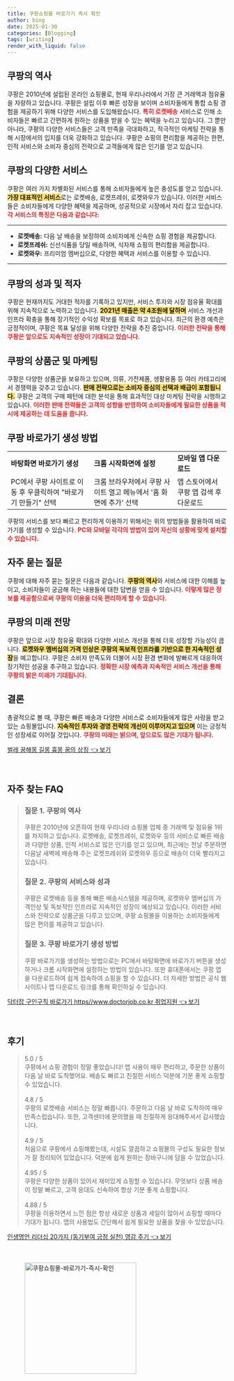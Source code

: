 ```yaml
---
title: 쿠팡쇼핑몰 바로가기 즉시 확인
author: bing
date: 2025-01-30
categories: [Blogging]
tags: [writing]
render_with_liquid: false
---
```



<h2 id='쿠팡의 역사'>쿠팡의 역사</h2>

<p>쿠팡은 2010년에 설립된 온라인 쇼핑몰로, 현재 우리나라에서 가장 큰 거래액과 점유율을 자랑하고 있습니다. 쿠팡은 설립 이후 빠른 성장을 보이며 소비자들에게 통합 쇼핑 경험을 제공하기 위해 다양한 서비스를 도입해왔습니다. <b><span style="color: #ee2323;">특히 로켓배송</span></b> 서비스로 인해 소비자들은 빠르고 간편하게 원하는 상품을 받을 수 있는 혜택을 누리고 있습니다. 그 뿐만 아니라, 쿠팡의 다양한 서비스들은 고객 만족을 극대화하고, 적극적인 마케팅 전략을 통해 시장에서의 입지를 더욱 강화하고 있습니다. 쿠팡은 쇼핑의 편리함을 제공하는 한편, 인적 서비스와 소비자 중심의 전략으로 고객들에게 많은 인기를 얻고 있습니다.</p>

<h2 id='쿠팡의 다양한 서비스'>쿠팡의 다양한 서비스</h2>

<p>쿠팡은 여러 가지 차별화된 서비스를 통해 소비자들에게 높은 충성도를 얻고 있습니다. <b><span style="background-color: #ffe066;">가장 대표적인 서비스</span></b>로는 로켓배송, 로켓프레쉬, 로켓와우가 있습니다. 이러한 서비스들은 소비자들에게 다양한 혜택을 제공하며, 성공적으로 시장에서 자리 잡고 있습니다. <b><span style="color: #ee2323;">각 서비스의 특징은 다음과 같습니다:</span></b></p>

<hr />

<ul>
    <li><b>로켓배송:</b> 다음 날 배송을 보장하여 소비자에게 신속한 쇼핑 경험을 제공합니다.</li>
    <li><b>로켓프레쉬:</b> 신선식품을 당일 배송하며, 식자재 쇼핑의 편리함을 제공합니다.</li>
    <li><b>로켓와우:</b> 프리미엄 멤버십으로, 다양한 혜택과 서비스를 이용할 수 있습니다.</li>
</ul>

<hr />

<h2 id='쿠팡의 성과 및 적자'>쿠팡의 성과 및 적자</h2>

<p>쿠팡은 현재까지도 거대한 적자를 기록하고 있지만, 서비스 투자와 시장 점유율 확대를 위해 지속적으로 노력하고 있습니다. <b><span style="background-color: #ffe066;">2021년 매출은 약 4조원에 달하며</span></b> 서비스 개선과 인프라 확충을 통해 장기적인 수익성 확보를 목표로 하고 있습니다. 최근의 환경 예측은 긍정적이며, 쿠팡은 목표 달성을 위해 다양한 전략을 추진 중입니다. <b><span style="color: #ee2323;">이러한 전략을 통해 쿠팡은 앞으로도 지속적인 성장이 기대되고 있습니다.</span></b></p>

<h2 id='쿠팡의 상품군 및 마케팅'>쿠팡의 상품군 및 마케팅</h2>

<p>쿠팡은 다양한 상품군을 보유하고 있으며, 의류, 가전제품, 생활용품 등 여러 카테고리에서 경쟁력을 갖추고 있습니다. <b><span style="background-color: #ffe066;">판매 전략으로는 소비자 중심의 선택과 배급이 포함됩니다.</span></b> 쿠팡은 고객의 구매 패턴에 대한 분석을 통해 효과적인 대상 마케팅 전략을 시행하고 있습니다. <b><span style="color: #ee2323;">이러한 판매 전략들은 고객의 성향을 반영하여 소비자들에게 필요한 상품을 적시에 제공하는 데 도움을 줍니다.</span></b></p>

<h2 id='쿠팡 바로가기 생성 방법'>쿠팡 바로가기 생성 방법</h2>

<table>
    <tr>
        <td><b>바탕화면 바로가기 생성</b></td>
        <td><b>크롬 시작화면에 설정</b></td>
        <td><b>모바일 앱 다운로드</b></td>
    </tr>
    <tr>
        <td>PC에서 쿠팡 사이트로 이동 후 우클릭하여 "바로가기 만들기" 선택</td>
        <td>크롬 브라우저에서 쿠팡 사이트 열고 메뉴에서 '홈 화면에 추가' 선택</td>
        <td>앱 스토어에서 쿠팡 앱 검색 후 다운로드</td>
    </tr>
</table>

<p>쿠팡의 서비스를 보다 빠르고 편리하게 이용하기 위해서는 위의 방법들을 활용하여 바로가기를 생성할 수 있습니다. <b><span style="color: #ee2323;">PC와 모바일 각각의 방법이 있어 자신의 상황에 맞게 설치할 수 있습니다.</span></b></p>

<h2 id='자주 묻는 질문'>자주 묻는 질문</h2>

<p>쿠팡에 대해 자주 묻는 질문은 다음과 같습니다. <b><span style="background-color: #ffe066;">쿠팡의 역사</span></b>와 서비스에 대한 이해를 높이고, 소비자들이 궁금해 하는 내용들에 대한 답변을 얻을 수 있습니다. <b><span style="color: #ee2323;">이렇게 많은 정보를 제공함으로써 쿠팡의 이용을 더욱 편리하게 할 수 있습니다.</span></b></p>

<h2 id='쿠팡의 미래 전망'>쿠팡의 미래 전망</h2>

<p>쿠팡은 앞으로 시장 점유율 확대와 다양한 서비스 개선을 통해 더욱 성장할 가능성이 큽니다. <b><span style="background-color: #ffe066;">로켓와우 멤버십의 가격 인상은 쿠팡의 독보적 인프라를 기반으로 한 지속적인 성장</span></b>을 예고합니다. 쿠팡은 소비자 만족도와 더불어 시장 환경 변화에 발빠르게 대응하여 장기적인 성공을 추구하고 있습니다. <b><span style="color: #ee2323;">정확한 시장 예측과 지속적인 서비스 개선을 통해 쿠팡의 밝은 미래가 기대됩니다.</span></b></p>

<h2 id='결론'>결론</h2>

<p>총괄적으로 볼 때, 쿠팡은 빠른 배송과 다양한 서비스로 소비자들에게 많은 사랑을 받고 있는 쇼핑몰입니다. <b><span style="background-color: #ffe066;">지속적인 투자와 경영 전략의 개선이 이루어지고 있으며</span></b> 이는 긍정적인 성장세로 이어질 것입니다. <b><span style="color: #ee2323;">쿠팡의 미래는 밝으며, 앞으로도 많은 기대가 됩니다.</span></b></p>


<p><a class="click-button" title="벌레 꿈해몽 길몽 흉몽 꿈의 상징" href="https://aptwhite.github.io/posts/%EB%B2%8C%EB%A0%88-%EA%BF%88%ED%95%B4%EB%AA%BD-%EA%B8%B8%EB%AA%BD-%ED%9D%89%EB%AA%BD-%EA%BF%88%EC%9D%98-%EC%83%81%EC%A7%95/" rel="dofollow">벌레 꿈해몽 길몽 흉몽 꿈의 상징 👈 보기</a></p><br>
<h2 id='자주_찾는_FAQ'>자주 찾는 FAQ</h2>
<div itemscope="" itemtype="https://schema.org/FAQPage"> 
<blockquote> 
<div itemscope="" itemprop="mainEntity" itemtype="https://schema.org/Question"> 
<h3 itemprop="name">질문 1. 쿠팡의 역사</h3> 
<div itemscope="" itemprop="acceptedAnswer" itemtype="https://schema.org/Answer"> 
<span itemprop="text"> 
<p>쿠팡은 2010년에 오픈하여 현재 우리나라 쇼핑몰 업체 중 거래액 및 점유율 1위를 차지하고 있습니다. 로켓배송, 로켓프레쉬, 로켓와우 등의 서비스로 빠른 배송과 다양한 상품, 인적 서비스로 많은 인기를 얻고 있으며, 최근에는 전날 주문하면 다음날 새벽에 배송해 주는 로켓프레쉬와 로켓와우 등으로 배송이 더욱 빨라지고 있습니다.</p> 
</span> 
</div> 
</div> 

<div itemscope="" itemprop="mainEntity" itemtype="https://schema.org/Question"> 
<h3 itemprop="name">질문 2. 쿠팡의 서비스와 성과</h3> 
<div itemscope="" itemprop="acceptedAnswer" itemtype="https://schema.org/Answer"> 
<span itemprop="text"> 
<p>쿠팡은 로켓배송 등을 통해 빠른 배송시스템을 제공하며, 로켓와우 멤버십의 가격인상 및 독보적인 인프라로 지속적인 성장이 예상되고 있습니다. 이러한 서비스와 전략으로 상품군을 다루고 있으며, 쿠팡 쇼핑몰을 이용하는 소비자들에게 많은 편의를 제공하고 있습니다.</p> 
</span> 
</div> 
</div> 

<div itemscope="" itemprop="mainEntity" itemtype="https://schema.org/Question"> 
<h3 itemprop="name">질문 3. 쿠팡 바로가기 생성 방법</h3> 
<div itemscope="" itemprop="acceptedAnswer" itemtype="https://schema.org/Answer"> 
<span itemprop="text"> 
<p>쿠팡 바로가기를 생성하는 방법으로는 PC에서 바탕화면에 바로가기 버튼을 생성하거나 크롬 시작화면에 설정하는 방법이 있습니다. 또한 휴대폰에서는 쿠팡 앱을 다운로드하여 쉽게 접속하여 쇼핑을 할 수 있습니다. 더 자세한 방법은 공식 웹사이트나 앱 다운로드 링크를 통해 확인하실 수 있습니다.</p> 
</span> 
</div> 
</div> 
</blockquote> 
</div>
<p><a class="click-button" title="닥터잡 구인구직 바로가기 https//www.doctorjob.co.kr 취업지원" href="https://aptwhite.github.io/posts/%EB%8B%A5%ED%84%B0%EC%9E%A1-%EA%B5%AC%EC%9D%B8%EA%B5%AC%EC%A7%81-%EB%B0%94%EB%A1%9C%EA%B0%80%EA%B8%B0-httpswww.doctorjob.co.kr-%EC%B7%A8%EC%97%85%EC%A7%80%EC%9B%90/" rel="dofollow">닥터잡 구인구직 바로가기 https//www.doctorjob.co.kr 취업지원 👈 보기</a></p><br>
<h2 id='후기'>후기</h2>
<div itemscope itemtype="https://schema.org/Product">
  <blockquote>
  <div itemprop="review" itemscope itemtype="https://schema.org/Review">
      <div itemprop="reviewRating" itemscope itemtype="https://schema.org/Rating"> <span itemprop="ratingValue">5.0</span> / <span itemprop="bestRating">5</span> </div>
      <span itemprop="reviewBody">쿠팡에서 쇼핑 경험이 정말 좋았습니다! 앱 사용이 매우 편리하고, 주문한 상품이 다음 날 바로 도착했어요. 배송도 빠르고 친절한 서비스 덕분에 기분 좋게 쇼핑할 수 있었습니다.</span>
  </div>
  <br>
  <div itemprop="review" itemscope itemtype="https://schema.org/Review">
      <div itemprop="reviewRating" itemscope itemtype="https://schema.org/Rating"> <span itemprop="ratingValue">4.8</span> / <span itemprop="bestRating">5</span> </div>
      <span itemprop="reviewBody">쿠팡의 로켓배송 서비스는 정말 빠릅니다. 주문하고 다음 날 바로 도착하여 매우 만족스럽습니다. 또한, 고객센터에 문의했을 때 친절하게 응대해주셔서 감사했습니다.</span>
  </div>
  <br>
  <div itemprop="review" itemscope itemtype="https://schema.org/Review">
      <div itemprop="reviewRating" itemscope itemtype="https://schema.org/Rating"> <span itemprop="ratingValue">4.9</span> / <span itemprop="bestRating">5</span> </div>
      <span itemprop="reviewBody">처음으로 쿠팡에서 쇼핑해봤는데, 시설도 깔끔하고 쇼핑몰의 구성도 필요한 정보가 잘 정리되어 있었습니다. 덕분에 쉽게 원하는 장바구니에 담을 수 있었습니다.</span>
  </div>
  <br>
  <div itemprop="review" itemscope itemtype="https://schema.org/Review">
      <div itemprop="reviewRating" itemscope itemtype="https://schema.org/Rating"> <span itemprop="ratingValue">4.95</span> / <span itemprop="bestRating">5</span> </div>
      <span itemprop="reviewBody">쿠팡은 다양한 상품이 있어서 재미있게 쇼핑할 수 있습니다. 무엇보다 상품 배송이 정말 빠르고, 고객 응대도 신속하여 항상 기분 좋게 쇼핑합니다.</span>
  </div>
  <br>
  <div itemprop="review" itemscope itemtype="https://schema.org/Review">
      <div itemprop="reviewRating" itemscope itemtype="https://schema.org/Rating"> <span itemprop="ratingValue">4.88</span> / <span itemprop="bestRating">5</span> </div>
      <span itemprop="reviewBody">쿠팡을 이용하면서 느낀 점은 항상 새로운 상품과 세일이 많아서 쇼핑할 때마다 기대가 됩니다. 앱의 사용법도 간단해서 쉽게 필요한 상품을 찾을 수 있었습니다.</span>
  </div>
  </blockquote>
</div>
<p><a class="click-button" title="인생명언 리더십 20가지 (동기부여 긍정 실천) 영감 주기" href="https://aptwhite.github.io/posts/%EC%9D%B8%EC%83%9D%EB%AA%85%EC%96%B8-%EB%A6%AC%EB%8D%94%EC%8B%AD-20%EA%B0%80%EC%A7%80-(%EB%8F%99%EA%B8%B0%EB%B6%80%EC%97%AC-%EA%B8%8D%EC%A0%95-%EC%8B%A4%EC%B2%9C)-%EC%98%81%EA%B0%90-%EC%A3%BC%EA%B8%B0/" rel="dofollow">인생명언 리더십 20가지 (동기부여 긍정 실천) 영감 주기 👈 보기</a></p><br>
<figure class="image"><img src="https://aptwhite.github.io/assets/img/thumbnail/쿠팡쇼핑몰-바로가기-즉시-확인.webp" alt="쿠팡쇼핑몰-바로가기-즉시-확인" width="256" height="256"></figure>